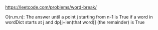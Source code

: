 https://leetcode.com/problems/word-break/  
  
O(n.m.n): The answer until a point j starting from n-1 is True if a word in wordDict starts at j and dp[j+len(that word)] (the remainder) is True